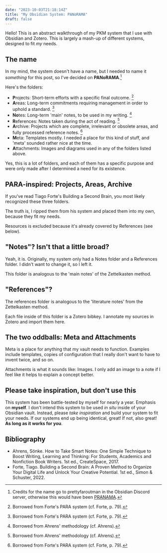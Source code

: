 ```yaml
---
date: "2023-10-03T21:18:14Z"
title: "My Obsidian System: PANoRAMA"
draft: false
---
```


Hello! This is an abstract walkthrough of my PKM system that I use with Obsidian and Zotero.
This is largely a mash-up of different systems, designed to fit *my* needs.

## The name

In my mind, the system doesn't have a name, but I needed to name it *something* for this post, so I've decided on **PANoRAMA**.[^1]

Here's the folders:

* **P**rojects: Short-term efforts with a specific final outcome. [^2]
* **A**reas: Long-term commitments requiring management in order to uphold a standard. [^2]
* **No**tes: Long-term 'main' notes, to be used in my writing. [^3]
* **R**eferences: Notes taken during the act of reading. [^3]
* **A**rchive: Projects which are complete, irrelevant or obsolete areas, and fully processed reference notes. [^2]
* **M**eta: Templates mostly. I needed a place for this kind of stuff, and 'meta' sounded rather nice at the time.
* **A**ttachments: Images and diagrams used in any of the folders listed above.

Yes, this is a lot of folders, and each of them has a specific purpose and were only made after I determined a need for its existence.

## PARA-inspired: Projects, Areas, Archive

If you've read Tiago Forte's Building a Second Brain, you most likely recognized these three folders.

The truth is, I ripped them from his system and placed them into my own, because they fit my needs.

Resources is excluded because it's already covered by References (see below).

## "Notes"? Isn't that a little broad?

Yeah, it is. Originally, my system only had a Notes folder and a References folder. I didn't want to change it, so I left it.

This folder is analogous to the 'main notes' of the Zettelkasten method.

## "References"?

The references folder is analogous to the 'literature notes' from the Zettelkasten method.

Each file inside of this folder is a Zotero bibkey. I annotate my sources in Zotero and import them here.

## The two oddballs: Meta and Attachments

Meta is a place for anything that my vault needs to function. Examples include templates, copies of configuration that I really don't want to have to invent twice, and so on.

Attachments is what it sounds like: Images. I only add an image to a note if I feel like it helps to explain a concept better.

## Please take inspiration, but don't use this

This system has been battle-tested by myself for nearly a year. Emphasis on **myself**.
I don't intend this system to be used *in situ* inside of your Obsidian vault.
Instead, please *take inspiration* and build your system to fit your needs.
If our systems end up being identical, great! If not, also great! **As long as it works for you**.

## Bibliography
* Ahrens, Sönke. How to Take Smart Notes: One Simple Technique to Boost Writing, Learning and Thinking: For Students, Academics and Nonfiction Book Writers. 1st ed., CreateSpace, 2017.
* Forte, Tiago. Building a Second Brain: A Proven Method to Organize Your Digital Life and Unlock Your Creative Potential. 1st ed., Simon & Schuster, 2022.

[^1]: Credits for the name go to prettyfaroutman in the Obsidian Discord server, otherwise this would have been [PRANAMA](https://en.wikipedia.org/wiki/Pran%C4%81ma).
[^2]: Borrowed from Forte's PARA system (cf. Forte, p. 79).
[^3]: Borrowed from Ahrens' methodology (cf. Ahrens).

